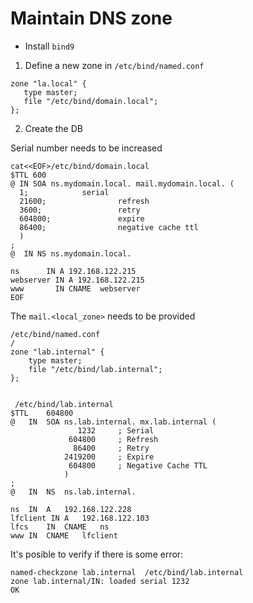 # Maintain DNS zone

- Install `bind9`

1. Define a new zone in `/etc/bind/named.conf`

```
zone "la.local" {
   type master;
   file "/etc/bind/domain.local";
};
```

2. Create the DB

Serial number needs to be increased 

```
cat<<EOF>/etc/bind/domain.local
$TTL 600
@ IN SOA ns.mydomain.local. mail.mydomain.local. (
  1; 			serial
  21600;                refresh
  3600;                 retry
  604800;               expire 
  86400;                negative cache ttl
  )
;
@  IN NS ns.mydomain.local.

ns      IN A 192.168.122.215
webserver IN A 192.168.122.215
www       IN CNAME  webserver
EOF
```

The `mail.<local_zone>` needs to be provided

```
/etc/bind/named.conf
/
zone "lab.internal" {
	type master;
	file "/etc/bind/lab.internal";
};


 /etc/bind/lab.internal
$TTL	604800
@	IN	SOA	ns.lab.internal. mx.lab.internal (
			   1232		; Serial
			 604800		; Refresh
			  86400		; Retry
			2419200		; Expire
			 604800 	; Negative Cache TTL
			)
;
@	IN	NS	ns.lab.internal.

ns	IN	A	192.168.122.228
lfclient IN	A 	192.168.122.103
lfcs	IN	CNAME	ns
www	IN	CNAME   lfclient
```

It's posible to verify if there is some error:

```
named-checkzone lab.internal  /etc/bind/lab.internal
zone lab.internal/IN: loaded serial 1232
OK
```

